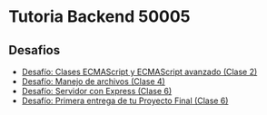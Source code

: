 # Tutoria Backend 50005

## Desafios
- [Desafío: Clases ECMAScript y ECMAScript avanzado (Clase 2)](https://github.com/jp-quintana/tutoria-backend-50005/tree/main/desafio-clase-2)
- [Desafío: Manejo de archivos (Clase 4)](https://github.com/jp-quintana/tutoria-backend-50005/tree/main/desafio-clase-4)
- [Desafío: Servidor con Express (Clase 6)](https://github.com/jp-quintana/tutoria-backend-50005/tree/main/desafio-clase-6)
- [Desafío: Primera entrega de tu Proyecto Final (Clase 6)](https://github.com/jp-quintana/tutoria-backend-50005/tree/main/preentrega-1)
